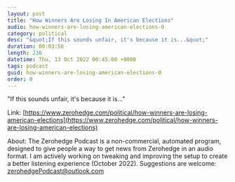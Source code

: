 ```yaml
---
layout: post
title: "How Winners Are Losing In American Elections"
audio: how-winners-are-losing-american-elections-0
category: political
desc: "&quot;If this sounds unfair, it's because it is...&quot;"
duration: 00:03:56
length: 236
datetime: Thu, 13 Oct 2022 00:45:00 +0000
tags: podcast
guid: how-winners-are-losing-american-elections-0
order: 0
---
```

&quot;If this sounds unfair, it's because it is...&quot;

Link: [https://www.zerohedge.com/political/how-winners-are-losing-american-elections](https://www.zerohedge.com/political/how-winners-are-losing-american-elections)

About: The Zerohedge Podcast is a non-commercial, automated program, designed to give people a way to get news from Zerohedge in an audio format.  I am actively working on tweaking and improving the setup to create a better listening experience (October 2022).  Suggestions are welcome: [zerohedgePodcast@outlook.com](mailto:zerohedgePodcast@outlook.com)